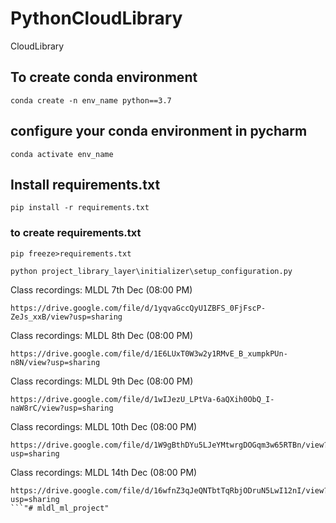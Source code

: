 # PythonCloudLibrary
CloudLibrary


## To create conda environment

```
conda create -n env_name python==3.7
```


## configure your conda environment in pycharm

```buildoutcfg
conda activate env_name
```


## Install requirements.txt
```buildoutcfg
pip install -r requirements.txt
```


### to create requirements.txt
```buildoutcfg
pip freeze>requirements.txt
```

```
python project_library_layer\initializer\setup_configuration.py
```


Class recordings: MLDL 7th Dec (08:00 PM)
```
https://drive.google.com/file/d/1yqvaGccQyU1ZBFS_0FjFscP-ZeJs_xxB/view?usp=sharing
```

Class recordings: MLDL 8th Dec (08:00 PM)
```
https://drive.google.com/file/d/1E6LUxT0W3w2y1RMvE_B_xumpkPUn-n8N/view?usp=sharing
```

Class recordings: MLDL 9th Dec (08:00 PM)
```
https://drive.google.com/file/d/1wIJezU_LPtVa-6aQXih0ObQ_I-naW8rC/view?usp=sharing
```

Class recordings: MLDL 10th Dec (08:00 PM)
```
https://drive.google.com/file/d/1W9gBthDYu5LJeYMtwrgDOGqm3w65RTBn/view?usp=sharing
```

Class recordings: MLDL 14th Dec (08:00 PM)

```buildoutcfg
https://drive.google.com/file/d/16wfnZ3qJeQNTbtTqRbjODruN5LwI12nI/view?usp=sharing
```"# mldl_ml_project" 
